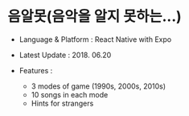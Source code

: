 # 음알못(음악을 알지 못하는...)


* Language & Platform : React Native with Expo

* Latest Update : 2018. 06.20

* Features : 
  - 3 modes of game (1990s, 2000s, 2010s)
  - 10 songs in each mode
  - Hints for strangers
